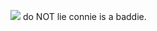 ![](https://i.pinimg.com/736x/3c/0c/ca/3c0ccaa4b0514927601a71a912a906ee.jpg)
do NOT lie connie is a baddie.

